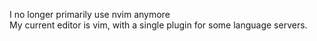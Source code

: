I no longer primarily use nvim anymore  
My current editor is vim, with a single plugin for some language servers.
